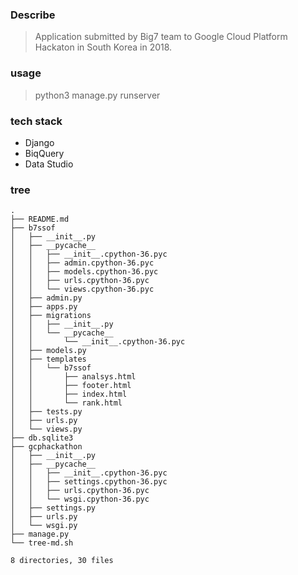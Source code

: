 ### Describe
> Application submitted by Big7 team to Google Cloud Platform Hackaton in South Korea in 2018.

### usage
> python3 manage.py runserver

### tech stack 
* Django
* BiqQuery 
* Data Studio

### tree
```
.
├── README.md
├── b7ssof
│   ├── __init__.py
│   ├── __pycache__
│   │   ├── __init__.cpython-36.pyc
│   │   ├── admin.cpython-36.pyc
│   │   ├── models.cpython-36.pyc
│   │   ├── urls.cpython-36.pyc
│   │   └── views.cpython-36.pyc
│   ├── admin.py
│   ├── apps.py
│   ├── migrations
│   │   ├── __init__.py
│   │   └── __pycache__
│   │       └── __init__.cpython-36.pyc
│   ├── models.py
│   ├── templates
│   │   └── b7ssof
│   │       ├── analsys.html
│   │       ├── footer.html
│   │       ├── index.html
│   │       └── rank.html
│   ├── tests.py
│   ├── urls.py
│   └── views.py
├── db.sqlite3
├── gcphackathon
│   ├── __init__.py
│   ├── __pycache__
│   │   ├── __init__.cpython-36.pyc
│   │   ├── settings.cpython-36.pyc
│   │   ├── urls.cpython-36.pyc
│   │   └── wsgi.cpython-36.pyc
│   ├── settings.py
│   ├── urls.py
│   └── wsgi.py
├── manage.py
└── tree-md.sh

8 directories, 30 files

```

